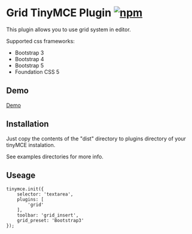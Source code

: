 # Grid TinyMCE Plugin [![npm][npm-image]][npm-url]
[npm-image]: https://img.shields.io/npm/v/tinymce-plugin-codeblock.svg
[npm-url]: https://npmjs.org/package/tinymce-plugin-codeblock

This plugin allows you to use grid system in editor.

Supported css frameworks:
* Bootstrap 3
* Bootstrap 4
* Bootstrap 5
* Foundation CSS 5

## Demo

<a href="https://root913.github.io/tinymce-plugin-grid/demo/index.html">Demo</a>

## Installation

Just copy the contents of the  "dist" directory to plugins directory of your tinyMCE instalation.

See examples directories for more info.

## Useage

````
tinymce.init({
    selector: 'textarea',
    plugins: [
        'grid'
    ],
    toolbar: 'grid_insert',
    grid_preset: 'Bootstrap3'
});
````